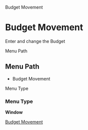 
Budget Movement
# Budget Movement


Enter and change the Budget

Menu Path
## Menu Path



- Budget Movement

Menu Type
### Menu Type

**Window**


[Budget Movement](../../window-budget-movement.md)